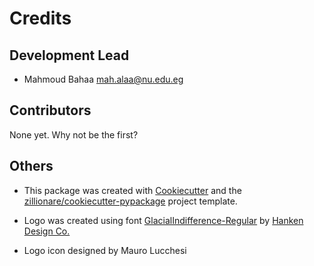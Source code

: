 # Credits

## Development Lead

* Mahmoud Bahaa <mah.alaa@nu.edu.eg>

## Contributors

None yet. Why not be the first?

## Others
* This package was created with [Cookiecutter](https://github.com/audreyr/cookiecutter) and the [zillionare/cookiecutter-pypackage](https://github.com/zillionare/cookiecutter-pypackage) project template.

* Logo was created using font [GlacialIndifference-Regular](https://hanken.co/product/hk-grotesk/) by [Hanken Design Co.](https://hanken.co/)
* Logo icon designed by Mauro Lucchesi
